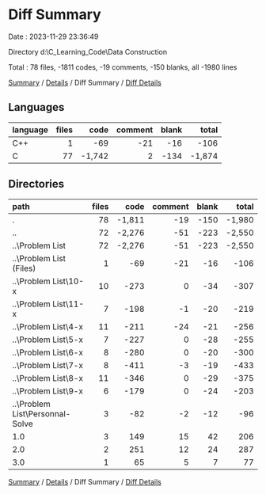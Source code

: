 # Diff Summary

Date : 2023-11-29 23:36:49

Directory d:\\C_Learning_Code\\Data Construction

Total : 78 files,  -1811 codes, -19 comments, -150 blanks, all -1980 lines

[Summary](results.md) / [Details](details.md) / Diff Summary / [Diff Details](diff-details.md)

## Languages
| language | files | code | comment | blank | total |
| :--- | ---: | ---: | ---: | ---: | ---: |
| C++ | 1 | -69 | -21 | -16 | -106 |
| C | 77 | -1,742 | 2 | -134 | -1,874 |

## Directories
| path | files | code | comment | blank | total |
| :--- | ---: | ---: | ---: | ---: | ---: |
| . | 78 | -1,811 | -19 | -150 | -1,980 |
| .. | 72 | -2,276 | -51 | -223 | -2,550 |
| ..\\Problem List | 72 | -2,276 | -51 | -223 | -2,550 |
| ..\\Problem List (Files) | 1 | -69 | -21 | -16 | -106 |
| ..\\Problem List\\10-x | 10 | -273 | 0 | -34 | -307 |
| ..\\Problem List\\11-x | 7 | -198 | -1 | -20 | -219 |
| ..\\Problem List\\4-x | 11 | -211 | -24 | -21 | -256 |
| ..\\Problem List\\5-x | 7 | -227 | 0 | -28 | -255 |
| ..\\Problem List\\6-x | 8 | -280 | 0 | -20 | -300 |
| ..\\Problem List\\7-x | 8 | -411 | -3 | -19 | -433 |
| ..\\Problem List\\8-x | 11 | -346 | 0 | -29 | -375 |
| ..\\Problem List\\9-x | 6 | -179 | 0 | -24 | -203 |
| ..\\Problem List\\Personnal-Solve | 3 | -82 | -2 | -12 | -96 |
| 1.0 | 3 | 149 | 15 | 42 | 206 |
| 2.0 | 2 | 251 | 12 | 24 | 287 |
| 3.0 | 1 | 65 | 5 | 7 | 77 |

[Summary](results.md) / [Details](details.md) / Diff Summary / [Diff Details](diff-details.md)